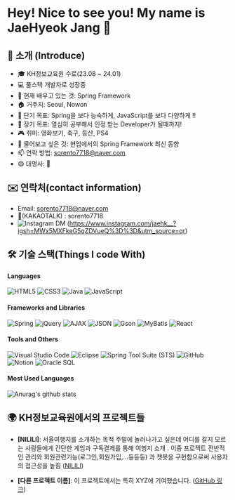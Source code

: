 # Hey! Nice to see you! My name is JaeHyeok Jang 👋
## 🙌 소개 (Introduce)
- 🎓 KH정보교육원 수료(23.08 ~ 24.01)
- 💻 풀스택 개발자로 성장중 
- 🌱 현재 배우고 있는 것: Spring Framework
- 🏠 거주지: Seoul, Nowon
- 🎯 단기 목표: Spring을 보다 능숙하게, JavaScript를 보다 다양하게 !! 
- 🌟 장기 목표: 열심히 공부해서 인정 받는 Developer가 될때까지!
- 🎮 취미: 영화보기, 축구, 등산, PS4
- 💬 물어보고 싶은 것: 현업에서의 Spring Framework 최신 동향
- 📫 연락 방법: sorento7718@naver.com
- 😄 대명사: 👨
  


## ✉️ 연락처(contact information)
- Email: sorento7718@naver.com
- 💬(KAKAOTALK) : sorento7718
- ![Instagram DM](https://img.shields.io/badge/Instagram-DM-blue?style=flat&logo=instagram&logoColor=white) (https://www.instagram.com/jaehk__?igsh=MWx5MXFkeG5qZDVueQ%3D%3D&utm_source=qr)
  
## 🛠 기술 스택(Things I code With)

#### Languages
![HTML5](https://img.shields.io/badge/-HTML5-%23E34F26?style=flat&logo=html5&logoColor=white)
![CSS3](https://img.shields.io/badge/-CSS3-%231572B6?style=flat&logo=css3&logoColor=white)
![Java](https://img.shields.io/badge/-Java-%23ED8B00?style=flat&logo=java&logoColor=white)
![JavaScript](https://img.shields.io/badge/-JavaScript-%23F7DF1E?style=flat&logo=javascript&logoColor=black)

#### Frameworks and Libraries
![Spring](https://img.shields.io/badge/-Spring-%236DB33F?style=flat&logo=spring&logoColor=white)
![jQuery](https://img.shields.io/badge/-jQuery-%230769AD?style=flat&logo=jquery&logoColor=white)
![AJAX](https://img.shields.io/badge/-AJAX-%23404D59?style=flat)
![JSON](https://img.shields.io/badge/-JSON-%23000000?style=flat&logo=json&logoColor=white)
![Gson](https://img.shields.io/badge/-Gson-%23758A93?style=flat)
![MyBatis](https://img.shields.io/badge/-MyBatis-%23E34F26?style=flat)
![React](https://img.shields.io/badge/-React-%2361DAFB?style=flat&logo=react&logoColor=black)

#### Tools and Others
![Visual Studio Code](https://img.shields.io/badge/-VS%20Code-%23007ACC?style=flat&logo=visual-studio-code&logoColor=white)
![Eclipse](https://img.shields.io/badge/-Eclipse-%232C2255?style=flat&logo=eclipse-ide&logoColor=white)
![Spring Tool Suite (STS)](https://img.shields.io/badge/-Spring%20Tool%20Suite-%236DB33F?style=flat&logo=spring&logoColor=white)
![GitHub](https://img.shields.io/badge/-GitHub-%23181717?style=flat&logo=github&logoColor=white)
![Notion](https://img.shields.io/badge/-Notion-%23000000?style=flat&logo=notion&logoColor=white)
![Oracle SQL](https://img.shields.io/badge/-Oracle%20SQL-%23F80000?style=flat&logo=oracle&logoColor=white)

#### Most Used Languages
![Anurag's github stats](https://github-readme-stats.vercel.app/api?username=JaeHyeok718&show_icons=true&theme=tokyonight)




## 🌍 KH정보교육원에서의 프로젝트들

- **[NILILI]**: 서울여행지를 소개하는 목적
주말에 놀러나가고 싶은데 어디를 갈지 모르는 사람들에게
간단한 게임과 구독결제를 통해 여행지 소개 .
이중 프로젝트 전반적인 관리와 회원관련기능(로그인,회원가입,...등등등)
과 챗봇을 구현함으로써 사용자의 접근성을 높힘
 ([NILILI](https://github.com/JaeHyeok718/SemiProject))

- **[다른 프로젝트 이름]**: 이 프로젝트에서는 특히 XYZ에 기여했습니다. ([GitHub 링크](https://github.com/username/other-project))
